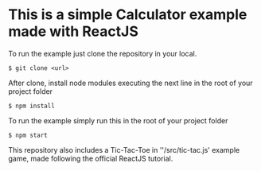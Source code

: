 # This is a simple Calculator example made with ReactJS

To run the example just clone the repository in your local.

```
$ git clone <url>
```

After clone, install node modules executing the next line in the root of your project folder

```
$ npm install
```

To run the example simply run this in the root of your project folder

```
$ npm start
```

This repository also includes a Tic-Tac-Toe in ''/src/tic-tac.js' example game, made following the official ReactJS tutorial.